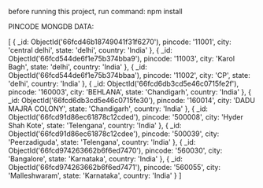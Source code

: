 before running this project, 
run command: 
npm install

PINCODE MONGDB DATA: 

[
  {
    _id: ObjectId('66fcd46b18749041f31f6270'),
    pincode: '11001',
    city: 'central delhi',
    state: 'delhi',
    country: 'India'
  },
  {
    _id: ObjectId('66fcd544de6f1e75b374bba9'),
    pincode: '11003',
    city: 'Karol Bagh',
    state: 'delhi',
    country: 'India'
  },
  {
    _id: ObjectId('66fcd544de6f1e75b374bbaa'),
    pincode: '11002',
    city: 'CP',
    state: 'delhi',
    country: 'India'
  },
  {
    _id: ObjectId('66fcd6db3cd5e46c0715fe2f'),
    pincode: '160003',
    city: 'BEHLANA',
    state: 'Chandigarh',
    country: 'India'
  },
  {
    _id: ObjectId('66fcd6db3cd5e46c0715fe30'),
    pincode: '160014',
    city: 'DADU MAJRA COLONY',
    state: 'Chandigarh',
    country: 'India'
  },
  {
    _id: ObjectId('66fcd91d86ec61878c12cded'),
    pincode: '500008',
    city: 'Hyder Shah Kote',
    state: 'Telengana',
    country: 'India'
  },
  {
    _id: ObjectId('66fcd91d86ec61878c12cdee'),
    pincode: '500039',
    city: 'Peerzadiguda',
    state: 'Telengana',
    country: 'India'
  },
  {
    _id: ObjectId('66fcd974263662b6f6ed7470'),
    pincode: '560030',
    city: 'Bangalore',
    state: 'Karnataka',
    country: 'India'
  },
  {
    _id: ObjectId('66fcd974263662b6f6ed7471'),
    pincode: '560055',
    city: 'Malleshwaram',
    state: 'Karnataka',
    country: 'India'
  }
]
